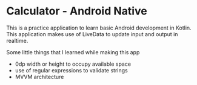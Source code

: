 # Calculator - Android Native

This is a practice application to learn basic Android development in Kotlin.
This application makes use of LiveData to update input and output in realtime.

Some little things that I learned while making this app
- 0dp width or height to occupy available space
- use of regular expressions to validate strings
- MVVM architecture
